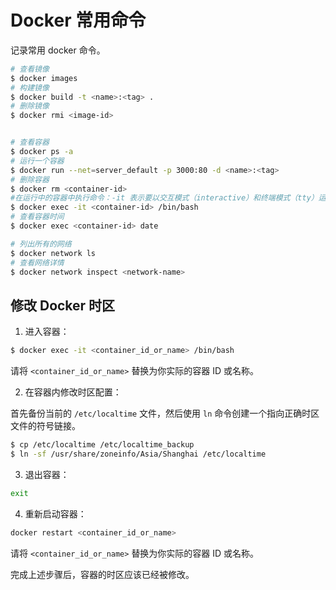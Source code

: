 # Docker 常用命令

记录常用 docker 命令。

``` bash
# 查看镜像
$ docker images
# 构建镜像
$ docker build -t <name>:<tag> .
# 删除镜像
$ docker rmi <image-id>


# 查看容器
$ docker ps -a
# 运行一个容器
$ docker run --net=server_default -p 3000:80 -d <name>:<tag>
# 删除容器
$ docker rm <container-id>
#在运行中的容器中执行命令：-it 表示要以交互模式（interactive）和终端模式（tty）运行容器内的命令
$ docker exec -it <container-id> /bin/bash
# 查看容器时间
$ docker exec <container-id> date

# 列出所有的网络
$ docker network ls
# 查看网络详情
$ docker network inspect <network-name>
```

## 修改 Docker 时区

1. 进入容器：

```bash
$ docker exec -it <container_id_or_name> /bin/bash
```

请将 `<container_id_or_name>` 替换为你实际的容器 ID 或名称。

2. 在容器内修改时区配置：

首先备份当前的 `/etc/localtime` 文件，然后使用 `ln` 命令创建一个指向正确时区文件的符号链接。

```bash
$ cp /etc/localtime /etc/localtime_backup
$ ln -sf /usr/share/zoneinfo/Asia/Shanghai /etc/localtime
```

3. 退出容器：

``` bash
exit
```

4. 重新启动容器：

``` bash
docker restart <container_id_or_name>
```

请将 `<container_id_or_name>` 替换为你实际的容器 ID 或名称。

完成上述步骤后，容器的时区应该已经被修改。
